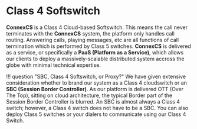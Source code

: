 # Class 4 Softswitch

**ConnexCS** is a Class 4 Cloud-based Softswitch. This means the call never terminates with the **ConnexCS** system, the platform only handles call routing. Answering calls, playing messages, etc are all functions of call termination which is performed by Class 5 switches. **ConnexCS** is delivered as a service, or specifically a **PaaS (Platform as a Service)**, which allows our clients to deploy a massively-scalable distributed system accross the globe with minimal technical expertise.

!!! question "SBC, Class 4 Softswitch, or Proxy?"
    We have given extensive consideration whether to brand our system as a Class 4 cloudswitch or an **SBC (Session Border Controller)**. As our platform is delivered OTT (Over The Top), sitting on cloud architecture, the typical Border part of the Session Border Controller is blurred. An SBC is almost always a Class 4 switch; however, a Class 4 switch does not have to be a SBC. You can also deploy Class 5 switches or your dialers to communicate using our Class 4 Switch.
